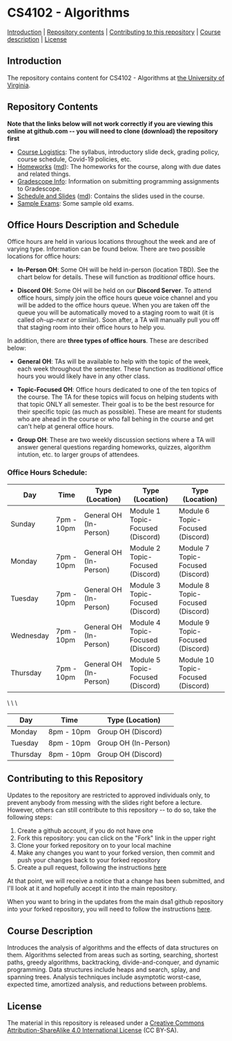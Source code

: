 CS4102 - Algorithms
===============================

[Introduction](#introduction) | [Repository contents](#contents) | [Contributing to this repository](#contributing) | [Course description](#description) | [License](#license)

<a name="introduction"></a>Introduction
---------------------------------------

The repository contains content for CS4102 - Algorithms at [the University of Virginia](https://virginia.edu).


<a name="contents"></a>Repository Contents
------------------------------------------

**Note that the links below will not work correctly if you are viewing
this online at github.com -- you will need to clone (download) the
repository first**

- [Course Logistics](courselogistics/index.html): The syllabus, introductory slide deck, grading policy, course schedule, Covid-19 policies, etc.
- [Homeworks](homeworks/index.html) ([md](homeworks/index.md)): The homeworks for the course, along with due dates and related things.
- [Gradescope Info](./homeworks/gradescope.html): Information on submitting programming assignments to Gradescope.
- [Schedule and Slides](slides/index.html) ([md](slides/index.md)): Contains the slides used in the course.
- [Sample Exams](./exams/index.html): Some sample old exams.


<a name="contents"></a>Office Hours Description and Schedule
------------------------------------------

Office hours are held in various locations throughout the week and are of varying type. Information can be found below. There are two possible locations for office hours:

- **In-Person OH**: Some OH will be held in-person (location TBD). See the chart below for details. These will function as *traditional* office hours.

- **Discord OH**: Some OH will be held on our **Discord Server**. To attend office hours, simply join the office hours queue voice channel and you will be added to the office hours queue. When you are taken off the queue you will be automatically moved to a staging room to wait (it is called *oh-up-next* or similar). Soon after, a TA will manually pull you off that staging room into their office hours to help you.

In addition, there are **three types of office hours**. These are described below:

- **General OH**: TAs will be available to help with the topic of the week, each week throughout the semester. These function as *traditional* office hours you would likely have in any other class.

- **Topic-Focused OH**: Office hours dedicated to one of the ten topics of the course. The TA for these topics will focus on helping students with that topic ONLY all semester. Their goal is to be the best resource for their specific topic (as much as possible). These are meant for students who are ahead in the course or who fall behing in the course and get can't help at general office hours.

- **Group OH**: These are two weekly discussion sections where a TA will answer general questions regarding homeworks, quizzes, algorithm intution, etc. to larger groups of attendees.


### Office Hours Schedule:

| Day | Time | Type (Location) | Type (Location) | Type (Location) |
|---|-----|------|--------|--------|
| Sunday | 7pm - 10pm | General OH (In-Person) | Module 1 Topic-Focused (Discord) | Module 6 Topic-Focused (Discord) |
| Monday | 7pm - 10pm | General OH (In-Person) | Module 2 Topic-Focused (Discord) | Module 7 Topic-Focused (Discord) |
| Tuesday | 7pm - 10pm | General OH (In-Person) | Module 3 Topic-Focused (Discord) | Module 8 Topic-Focused (Discord) |
| Wednesday | 7pm - 10pm | General OH (In-Person) | Module 4 Topic-Focused (Discord) | Module 9 Topic-Focused (Discord) |
| Thursday | 7pm - 10pm | General OH (In-Person) | Module 5 Topic-Focused (Discord) | Module 10 Topic-Focused (Discord) |

\ \ \ 

| Day | Time | Type (Location) |
|-----|------|--------|
| Monday | 8pm - 10pm | Group OH (Discord) |
| Tuesday | 8pm - 10pm | Group OH (In-Person) |
| Thursday | 8pm - 10pm | Group OH (Discord) |



<a name="contributing"></a>Contributing to this Repository
----------------------------------------------------------

Updates to the repository are restricted to approved individuals only, to prevent anybody from messing with the slides right before a lecture.  However, others can still contribute to this repository -- to do so, take the following steps:

1. Create a github account, if you do not have one
2. Fork this repository: you can click on the "Fork" link in the upper right
3. Clone your forked repository on to your local machine
4. Make any changes you want to your forked version, then commit and push your changes back to your forked repository
5. Create a pull request, following the instructions [here](https://help.github.com/articles/creating-a-pull-request)

At that point, we will receive a notice that a change has been submitted, and I'll look at it and hopefully accept it into the main repository.

When you want to bring in the updates from the main dsa1 github repository into your forked repository, you will need to follow the instructions [here](https://help.github.com/articles/syncing-a-fork).


<a name="description"></a>Course Description
--------------------------------------------

Introduces the analysis of algorithms and the effects of data structures on them. Algorithms selected from areas such as sorting, searching, shortest paths, greedy algorithms, backtracking, divide-and-conquer, and dynamic programming. Data structures include heaps and search, splay, and spanning trees. Analysis techniques include asymptotic worst-case, expected time, amortized analysis, and reductions between problems.


<a name="license"></a>License
-----------------------------

The material in this repository is released under a [Creative Commons Attribution-ShareAlike 4.0 International License](http://creativecommons.org/licenses/by-sa/4.0/) (CC BY-SA).

